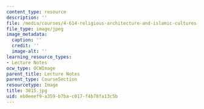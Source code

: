```yaml
---
content_type: resource
description: ''
file: /media/courses/4-614-religious-architecture-and-islamic-cultures-fall-2002/eb0eeef9a359b7bac017f4b78fa13c5b_3015.jpg
file_type: image/jpeg
image_metadata:
  caption: ''
  credit: ''
  image-alt: ''
learning_resource_types:
- Lecture Notes
ocw_type: OCWImage
parent_title: Lecture Notes
parent_type: CourseSection
resourcetype: Image
title: 3015.jpg
uid: eb0eeef9-a359-b7ba-c017-f4b78fa13c5b
---
```


